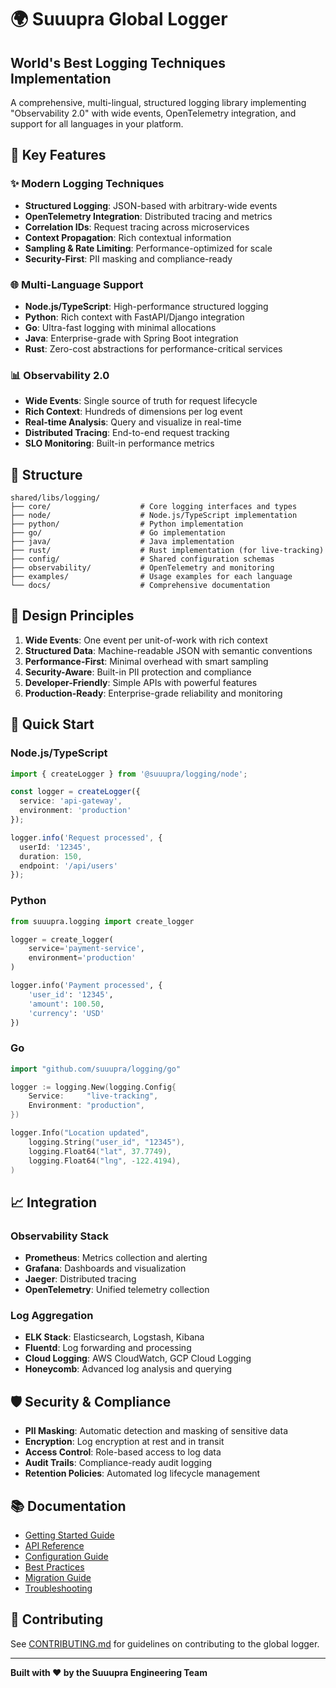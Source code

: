 # 🌍 Suuupra Global Logger

## World's Best Logging Techniques Implementation

A comprehensive, multi-lingual, structured logging library implementing "Observability 2.0" with wide events, OpenTelemetry integration, and support for all languages in your platform.

## 🚀 Key Features

### ✨ Modern Logging Techniques
- **Structured Logging**: JSON-based with arbitrary-wide events
- **OpenTelemetry Integration**: Distributed tracing and metrics
- **Correlation IDs**: Request tracing across microservices  
- **Context Propagation**: Rich contextual information
- **Sampling & Rate Limiting**: Performance-optimized for scale
- **Security-First**: PII masking and compliance-ready

### 🌐 Multi-Language Support
- **Node.js/TypeScript**: High-performance structured logging
- **Python**: Rich context with FastAPI/Django integration
- **Go**: Ultra-fast logging with minimal allocations
- **Java**: Enterprise-grade with Spring Boot integration
- **Rust**: Zero-cost abstractions for performance-critical services

### 📊 Observability 2.0
- **Wide Events**: Single source of truth for request lifecycle
- **Rich Context**: Hundreds of dimensions per log event
- **Real-time Analysis**: Query and visualize in real-time
- **Distributed Tracing**: End-to-end request tracking
- **SLO Monitoring**: Built-in performance metrics

## 📁 Structure

```
shared/libs/logging/
├── core/                    # Core logging interfaces and types
├── node/                    # Node.js/TypeScript implementation  
├── python/                  # Python implementation
├── go/                      # Go implementation
├── java/                    # Java implementation
├── rust/                    # Rust implementation (for live-tracking)
├── config/                  # Shared configuration schemas
├── observability/           # OpenTelemetry and monitoring
├── examples/                # Usage examples for each language
└── docs/                    # Comprehensive documentation
```

## 🎯 Design Principles

1. **Wide Events**: One event per unit-of-work with rich context
2. **Structured Data**: Machine-readable JSON with semantic conventions
3. **Performance-First**: Minimal overhead with smart sampling
4. **Security-Aware**: Built-in PII protection and compliance
5. **Developer-Friendly**: Simple APIs with powerful features
6. **Production-Ready**: Enterprise-grade reliability and monitoring

## 🔧 Quick Start

### Node.js/TypeScript
```typescript
import { createLogger } from '@suuupra/logging/node';

const logger = createLogger({
  service: 'api-gateway',
  environment: 'production'
});

logger.info('Request processed', {
  userId: '12345',
  duration: 150,
  endpoint: '/api/users'
});
```

### Python
```python
from suuupra.logging import create_logger

logger = create_logger(
    service='payment-service',
    environment='production'
)

logger.info('Payment processed', {
    'user_id': '12345',
    'amount': 100.50,
    'currency': 'USD'
})
```

### Go
```go
import "github.com/suuupra/logging/go"

logger := logging.New(logging.Config{
    Service:     "live-tracking",
    Environment: "production",
})

logger.Info("Location updated", 
    logging.String("user_id", "12345"),
    logging.Float64("lat", 37.7749),
    logging.Float64("lng", -122.4194),
)
```

## 📈 Integration

### Observability Stack
- **Prometheus**: Metrics collection and alerting
- **Grafana**: Dashboards and visualization  
- **Jaeger**: Distributed tracing
- **OpenTelemetry**: Unified telemetry collection

### Log Aggregation
- **ELK Stack**: Elasticsearch, Logstash, Kibana
- **Fluentd**: Log forwarding and processing
- **Cloud Logging**: AWS CloudWatch, GCP Cloud Logging
- **Honeycomb**: Advanced log analysis and querying

## 🛡️ Security & Compliance

- **PII Masking**: Automatic detection and masking of sensitive data
- **Encryption**: Log encryption at rest and in transit
- **Access Control**: Role-based access to log data
- **Audit Trails**: Compliance-ready audit logging
- **Retention Policies**: Automated log lifecycle management

## 📚 Documentation

- [Getting Started Guide](./docs/getting-started.md)
- [API Reference](./docs/api-reference.md)
- [Configuration Guide](./docs/configuration.md)
- [Best Practices](./docs/best-practices.md)
- [Migration Guide](./docs/migration.md)
- [Troubleshooting](./docs/troubleshooting.md)

## 🤝 Contributing

See [CONTRIBUTING.md](./CONTRIBUTING.md) for guidelines on contributing to the global logger.

---

**Built with ❤️ by the Suuupra Engineering Team**
